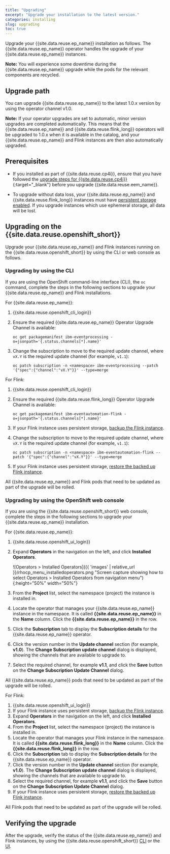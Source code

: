 ```yaml
---
title: "Upgrading"
excerpt: "Upgrade your installation to the latest version."
categories: installing
slug: upgrading
toc: true
---
```


Upgrade your {{site.data.reuse.ep_name}} installation as follows. The {{site.data.reuse.ep_name}} operator handles the upgrade of your {{site.data.reuse.ep_name}} instances.

**Note:** You will experience some downtime during the {{site.data.reuse.ep_name}} upgrade while the pods for the relevant components are recycled.

## Upgrade path

You can upgrade {{site.data.reuse.ep_name}} to the latest 1.0.x version by using the operator channel v1.0. 

**Note:** If your operator upgrades are set to automatic, minor version upgrades are completed automatically. This means that the {{site.data.reuse.ep_name}} and {{site.data.reuse.flink_long}} operators will be upgraded to 1.0.x when it is available in the catalog, and your {{site.data.reuse.ep_name}} and Flink instances are then also automatically upgraded.


## Prerequisites

- If you installed as part of {{site.data.reuse.cp4i}}, ensure that you have followed the [upgrade steps for {{site.data.reuse.cp4i}}](https://www.ibm.com/docs/en/cloud-paks/cp-integration/2023.2?topic=upgrading){:target="_blank"} before you upgrade {{site.data.reuse.eem_name}}.

- To upgrade without data loss, your {{site.data.reuse.ep_name}} and {{site.data.reuse.flink_long}} instances must have [persistent storage enabled](../configuring/#enabling-persistent-storage). If you upgrade instances which use ephemeral storage, all data will be lost.

## Upgrading on the {{site.data.reuse.openshift_short}}

Upgrade your {{site.data.reuse.ep_name}} and Flink instances running on the {{site.data.reuse.openshift_short}} by using the CLI or web console as follows.

### Upgrading by using the CLI

If you are using the OpenShift command-line interface (CLI), the `oc` command, complete the steps in the following sections to upgrade your {{site.data.reuse.ep_name}} and Flink installations.

For {{site.data.reuse.ep_name}}:

1. {{site.data.reuse.openshift_cli_login}}
2. Ensure the required {{site.data.reuse.ep_name}} Operator Upgrade Channel is available:

   `oc get packagemanifest ibm-eventprocessing -o=jsonpath='{.status.channels[*].name}'`

2. Change the subscription to move to the required update channel, where `vX.Y` is the required update channel (for example, `v1.1`):

   `oc patch subscription -n <namespace> ibm-eventprocessing --patch '{"spec":{"channel":"vX.Y"}}' --type=merge`


For Flink:

1. {{site.data.reuse.openshift_cli_login}}
2. Ensure the required {{site.data.reuse.flink_long}} Operator Upgrade Channel is available:

   `oc get packagemanifest ibm-eventautomation-flink -o=jsonpath='{.status.channels[*].name}'`

3. If your Flink instance uses persistent storage, [backup the Flink instance](../backup-restore/#backing-up).
4. Change the subscription to move to the required update channel, where `vX.Y` is the required update channel (for example, `v1.1`):

   `oc patch subscription -n <namespace> ibm-eventautomation-flink --patch '{"spec":{"channel":"vX.Y"}}' --type=merge`
5. If your Flink instance uses persistent storage, [restore the backed up Flink instance](../backup-restore/#restoring).

All {{site.data.reuse.ep_name}} and Flink pods that need to be updated as part of the upgrade will be rolled.

### Upgrading by using the OpenShift web console

If you are using the {{site.data.reuse.openshift_short}} web console, complete the steps in the following sections to upgrade your {{site.data.reuse.ep_name}} installation.

For {{site.data.reuse.ep_name}}:

1. {{site.data.reuse.openshift_ui_login}}
2. Expand **Operators** in the navigation on the left, and click **Installed Operators**.

   ![Operators > Installed Operators]({{ 'images' | relative_url }}/rhocp_menu_installedoperators.png "Screen capture showing how to select Operators > Installed Operators from navigation menu"){:height="50%" width="50%"}
3. From the **Project** list, select the namespace (project) the instance is installed in.
4. Locate the operator that manages your {{site.data.reuse.ep_name}} instance in the namespace. It is called **{{site.data.reuse.ep_name}}** in the **Name** column. Click the **{{site.data.reuse.ep_name}}** in the row.
4. Click the **Subscription** tab to display the **Subscription details** for the {{site.data.reuse.ep_name}} operator.
5. Click the version number in the **Update channel** section (for example, **v1.0**). The **Change Subscription update channel** dialog is displayed, showing the channels that are available to upgrade to.
6. Select the required channel, for example **v1.1**, and click the **Save** button on the **Change Subscription Update Channel** dialog.

All {{site.data.reuse.ep_name}} pods that need to be updated as part of the upgrade will be rolled.

For Flink:

1. {{site.data.reuse.openshift_ui_login}}
2. If your Flink instance uses persistent storage, [backup the Flink instance](../backup-restore/#backing-up).
3. Expand **Operators** in the navigation on the left, and click **Installed Operators**.
4. From the **Project** list, select the namespace (project) the instance is installed in.
5. Locate the operator that manages your Flink instance in the namespace. It is called **{{site.data.reuse.flink_long}}** in the **Name** column. Click the **{{site.data.reuse.flink_long}}** in the row.
6. Click the **Subscription** tab to display the **Subscription details** for the {{site.data.reuse.ep_name}} operator.
7. Click the version number in the **Update channel** section (for example, **v1.0**). The **Change Subscription update channel** dialog is displayed, showing the channels that are available to upgrade to.
8. Select the required channel, for example **v1.1**, and click the **Save** button on the **Change Subscription Update Channel** dialog.
9. If your Flink instance uses persistent storage, [restore the backed up Flink instance](../backup-restore/#restoring).

All Flink pods that need to be updated as part of the upgrade will be rolled.

## Verifying the upgrade

After the upgrade, verify the status of the {{site.data.reuse.ep_name}} and Flink instances, by using the {{site.data.reuse.openshift_short}} [CLI](../post-installation/#using-the-openshift-container-platform-cli) or the [UI](../post-installation/#using-the-openshift-container-platform-ui).
